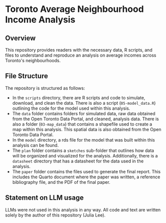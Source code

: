 # Toronto Average Neighbourhood Income Analysis

## Overview

This repository provides readers with the necessary data, R scripts, and files to understand and reproduce an analysis on average incomes across Toronto's neighbourhoods.

## File Structure

The repository is structured as follows:

- In the `scripts` directory, there are R scripts and code to simulate, download, and clean the data. There is also a script (`05-model_data.R`) outlining the code for the model used within this analysis.
- The `data` folder contains folders for simulated data, raw data obtained from the Open Toronto Data Portal, and cleaned, analysis data. There is also a folder (`03-map_data`) that contains a shapefile used to create a map within this analysis. This spatial data is also obtained from the Open Toronto Data Portal. 
- In the `model` directory, a rds file for the model that was built within this analysis can be found.
- The `plan` folder contains a `sketches` sub-folder that outlines how data will be organized and visualized for the analysis. Additionally, there is a `datasheet` directory that has a datasheet for the data used in the analysis.
- The `paper` folder contains the files used to generate the final report. This includes the Quarto document where the paper was written, a reference bibliography file, and the PDF of the final paper. 

## Statement on LLM usage

LLMs were not used in this analysis in any way. All code and text are written solely by the author of this repository (Julia Lee).